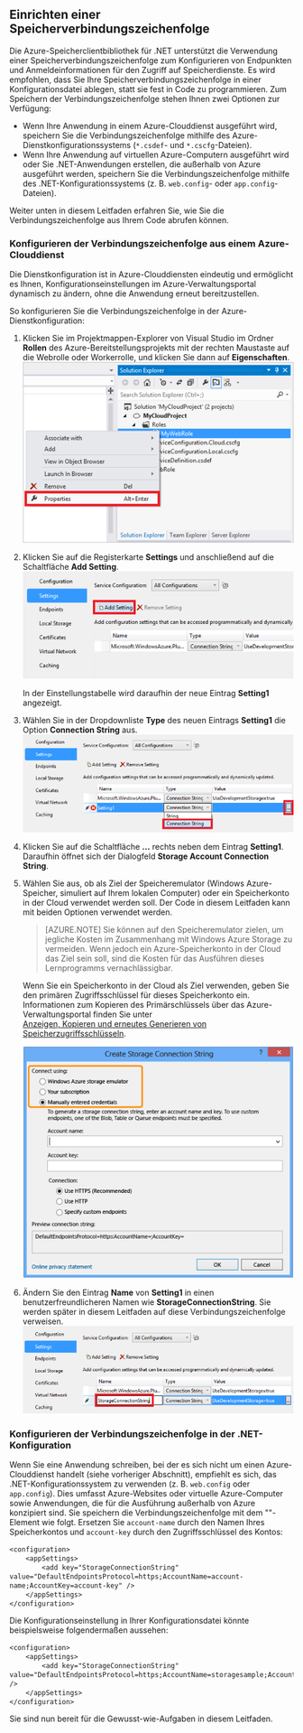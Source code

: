 ## Einrichten einer Speicherverbindungszeichenfolge

Die Azure-Speicherclientbibliothek für .NET unterstützt die Verwendung einer Speicherverbindungszeichenfolge zum Konfigurieren von Endpunkten und Anmeldeinformationen für den Zugriff auf Speicherdienste. Es wird empfohlen, dass Sie Ihre Speicherverbindungszeichenfolge in einer Konfigurationsdatei ablegen, statt sie fest in Code zu programmieren. Zum Speichern der Verbindungszeichenfolge stehen Ihnen zwei Optionen zur Verfügung:

- Wenn Ihre Anwendung in einem Azure-Clouddienst ausgeführt wird, speichern Sie die Verbindungszeichenfolge mithilfe des Azure-Dienstkonfigurationssystems (`*.csdef`- und `*.cscfg`-Dateien).
- Wenn Ihre Anwendung auf virtuellen Azure-Computern ausgeführt wird oder Sie .NET-Anwendungen erstellen, die außerhalb von Azure ausgeführt werden, speichern Sie die Verbindungszeichenfolge mithilfe des .NET-Konfigurationssystems (z. B.  `web.config`- oder  `app.config`-Dateien).

Weiter unten in diesem Leitfaden erfahren Sie, wie Sie die Verbindungszeichenfolge aus Ihrem Code abrufen können.

### Konfigurieren der Verbindungszeichenfolge aus einem Azure-Clouddienst

Die Dienstkonfiguration ist in Azure-Clouddiensten eindeutig und ermöglicht es Ihnen, Konfigurationseinstellungen im Azure-Verwaltungsportal dynamisch zu ändern, ohne die Anwendung erneut bereitzustellen.

So konfigurieren Sie die Verbindungszeichenfolge in der Azure-Dienstkonfiguration:

1.  Klicken Sie im Projektmappen-Explorer von Visual Studio im Ordner **Rollen**
    des Azure-Bereitstellungsprojekts mit der rechten Maustaste auf die
    Webrolle oder Workerrolle, und klicken Sie dann auf **Eigenschaften**.  
    ![Auswählen von Eigenschaften für eine Clouddienstrolle in Visual Studio][connection-string1]

2.  Klicken Sie auf die Registerkarte **Settings** und anschließend auf die Schaltfläche **Add Setting**.  
    ![Hinzufügen von Clouddiensteinstellungen in Visual Studio][connection-string2]

    In der Einstellungstabelle wird daraufhin der neue Eintrag **Setting1** angezeigt.

3.  Wählen Sie in der Dropdownliste **Type** des neuen Eintrags **Setting1** die Option
    **Connection String** aus.  
    ![Festlegen des Typs der Verbindungszeichenfolge][connection-string3]

4.  Klicken Sie auf die Schaltfläche **...** rechts neben dem Eintrag **Setting1**.
    Daraufhin öffnet sich der Dialogfeld **Storage Account Connection String**.

5.  Wählen Sie aus, ob als Ziel der Speicheremulator (Windows
    Azure-Speicher, simuliert auf Ihrem lokalen Computer) oder ein Speicherkonto
    in der Cloud verwendet werden soll. Der Code in diesem Leitfaden kann mit beiden Optionen verwendet
    werden. 

	> [AZURE.NOTE] Sie können auf den Speicheremulator zielen, um jegliche Kosten im Zusammenhang mit Windows Azure Storage zu vermeiden. Wenn jedoch ein Azure-Speicherkonto in der Cloud das Ziel sein soll, sind die Kosten für das Ausführen dieses Lernprogramms vernachlässigbar.

	Wenn Sie ein Speicherkonto in der Cloud als Ziel verwenden, geben Sie den primären Zugriffsschlüssel für dieses Speicherkonto ein. Informationen zum Kopieren des Primärschlüssels über das Azure-Verwaltungsportal finden Sie unter 	
	[Anzeigen, Kopieren und erneutes Generieren von Speicherzugriffsschlüsseln](http://azure.microsoft.com/documentation/articles/storage-create-storage-account/#view-copy-and-regenerate-storage-access-keys).
	
    ![Auswählen der Zielumgebung][connection-string4]

6.  Ändern Sie den Eintrag **Name** von **Setting1** in einen benutzerfreundlicheren Namen
    wie **StorageConnectionString**. Sie werden später
    in diesem Leitfaden auf diese Verbindungszeichenfolge verweisen.  
    ![Ändern des Namens der Verbindungszeichenfolge][connection-string5]
	
### Konfigurieren der Verbindungszeichenfolge in der .NET-Konfiguration

Wenn Sie eine Anwendung schreiben, bei der es sich nicht um einen Azure-Clouddienst handelt (siehe vorheriger Abschnitt), empfiehlt es sich, das .NET-Konfigurationssystem zu verwenden (z. B. `web.config` oder `app.config`). Dies umfasst Azure-Websites oder virtuelle Azure-Computer sowie Anwendungen, die für die Ausführung außerhalb von Azure konzipiert sind. Sie speichern die Verbindungszeichenfolge mit dem "<appSettings>"-Element wie folgt. Ersetzen Sie `account-name` durch den Namen Ihres Speicherkontos und `account-key` durch den Zugriffsschlüssel des Kontos:

	<configuration>
  		<appSettings>
    		<add key="StorageConnectionString" value="DefaultEndpointsProtocol=https;AccountName=account-name;AccountKey=account-key" />
  		</appSettings>
	</configuration>

Die Konfigurationseinstellung in Ihrer Konfigurationsdatei könnte beispielsweise folgendermaßen aussehen:

	<configuration>
    	<appSettings>
      		<add key="StorageConnectionString" value="DefaultEndpointsProtocol=https;AccountName=storagesample;AccountKey=nYV0gln9fT7bvY+rxu2iWAEyzPNITGkhM88J8HUoyofpK7C8fHcZc2kIZp6cKgYRUM74lHI84L50Iau1+9hPjB==" />
    	</appSettings>
	</configuration>

Sie sind nun bereit für die Gewusst-wie-Aufgaben in diesem Leitfaden.

[connection-string1]: ./media/storage-configure-connection-string-include/connection-string1.png
[connection-string2]: ./media/storage-configure-connection-string-include/connection-string2.png
[connection-string3]: ./media/storage-configure-connection-string-include/connection-string3.png
[connection-string4]: ./media/storage-configure-connection-string-include/connection-string4.png
[connection-string5]: ./media/storage-configure-connection-string-include/connection-string5.png

[Konfigurieren von Verbindungszeichenfolgen]: http://msdn.microsoft.com/library/azure/ee758697.aspx

<!--HONumber=49-->